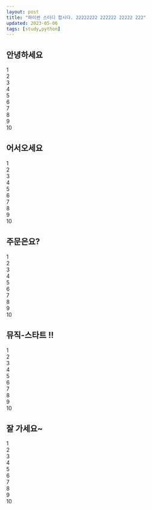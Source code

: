 ```yaml
---
layout: post
title: "파이썬 스터디 합시다. 22222222 222222 22222 222"
updated: 2023-05-06
tags: [study,python]
---
```


## 안녕하세요

1  
2  
3  
4  
5  
6  
7  
8  
9  
10  

## 어서오세요

1  
2  
3  
4  
5  
6  
7  
8  
9  
10  

## 주문은요?

1  
2  
3  
4  
5  
6  
7  
8  
9  
10  

## 뮤직-스타트 !!

1  
2  
3  
4  
5  
6  
7  
8  
9  
10  

## 잘 가세요~


1  
2  
3  
4  
5  
6  
7  
8  
9  
10  